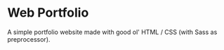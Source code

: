 # Web Portfolio

A simple portfolio website made with good ol' HTML / CSS (with Sass as preprocessor).
